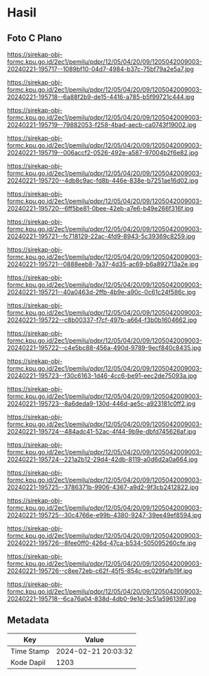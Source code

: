 # Hasil

## Foto C Plano

https://sirekap-obj-formc.kpu.go.id/2ec1/pemilu/pdpr/12/05/04/20/09/1205042009003-20240221-195717--1089bf10-04d7-4984-b37c-75bf79a2e5a7.jpg

https://sirekap-obj-formc.kpu.go.id/2ec1/pemilu/pdpr/12/05/04/20/09/1205042009003-20240221-195718--6a88f2b9-de15-4416-a785-b5f99721c444.jpg

https://sirekap-obj-formc.kpu.go.id/2ec1/pemilu/pdpr/12/05/04/20/09/1205042009003-20240221-195719--79882053-f258-4bad-aecb-ca0743f19002.jpg

https://sirekap-obj-formc.kpu.go.id/2ec1/pemilu/pdpr/12/05/04/20/09/1205042009003-20240221-195719--006accf2-0526-492e-a587-97004b2f6e82.jpg

https://sirekap-obj-formc.kpu.go.id/2ec1/pemilu/pdpr/12/05/04/20/09/1205042009003-20240221-195720--4db8c9ac-fd8b-446e-838e-b7251ae16d02.jpg

https://sirekap-obj-formc.kpu.go.id/2ec1/pemilu/pdpr/12/05/04/20/09/1205042009003-20240221-195720--6ff5be81-0bee-42eb-a7e6-b49e266f316f.jpg

https://sirekap-obj-formc.kpu.go.id/2ec1/pemilu/pdpr/12/05/04/20/09/1205042009003-20240221-195721--fc718129-22ac-4fd9-8943-5c39369c8259.jpg

https://sirekap-obj-formc.kpu.go.id/2ec1/pemilu/pdpr/12/05/04/20/09/1205042009003-20240221-195721--0888eeb8-7a37-4d35-ac69-b6a892713a2e.jpg

https://sirekap-obj-formc.kpu.go.id/2ec1/pemilu/pdpr/12/05/04/20/09/1205042009003-20240221-195721--40a0463d-2ffb-4b9e-a90c-0c61c24f586c.jpg

https://sirekap-obj-formc.kpu.go.id/2ec1/pemilu/pdpr/12/05/04/20/09/1205042009003-20240221-195722--c8b00337-f7cf-497b-a664-f3b0b1604662.jpg

https://sirekap-obj-formc.kpu.go.id/2ec1/pemilu/pdpr/12/05/04/20/09/1205042009003-20240221-195722--c4e5bc88-456a-490d-9789-9ecf840c8435.jpg

https://sirekap-obj-formc.kpu.go.id/2ec1/pemilu/pdpr/12/05/04/20/09/1205042009003-20240221-195723--f30c6163-1d46-4cc6-be91-eec2de75093a.jpg

https://sirekap-obj-formc.kpu.go.id/2ec1/pemilu/pdpr/12/05/04/20/09/1205042009003-20240221-195723--8a6deda9-130d-446d-ae5c-a923181c0ff2.jpg

https://sirekap-obj-formc.kpu.go.id/2ec1/pemilu/pdpr/12/05/04/20/09/1205042009003-20240221-195724--484adc41-52ac-4f44-9b9e-dbfd745626af.jpg

https://sirekap-obj-formc.kpu.go.id/2ec1/pemilu/pdpr/12/05/04/20/09/1205042009003-20240221-195724--221a2b12-29d4-42db-8119-a0d6d2a0a664.jpg

https://sirekap-obj-formc.kpu.go.id/2ec1/pemilu/pdpr/12/05/04/20/09/1205042009003-20240221-195725--3786371b-9906-4367-a9d2-9f3cb2412822.jpg

https://sirekap-obj-formc.kpu.go.id/2ec1/pemilu/pdpr/12/05/04/20/09/1205042009003-20240221-195725--30c4766e-e99b-4380-9247-39ee49ef8594.jpg

https://sirekap-obj-formc.kpu.go.id/2ec1/pemilu/pdpr/12/05/04/20/09/1205042009003-20240221-195726--8fee0ff0-426d-47ca-b534-505095260cfe.jpg

https://sirekap-obj-formc.kpu.go.id/2ec1/pemilu/pdpr/12/05/04/20/09/1205042009003-20240221-195726--c8ee72eb-c62f-45f5-854c-ec029fafb19f.jpg

https://sirekap-obj-formc.kpu.go.id/2ec1/pemilu/pdpr/12/05/04/20/09/1205042009003-20240221-195718--6ca76a04-838d-4db0-9e1d-3c51a5961397.jpg


## Metadata

| Key        | Value               |
| ---------- | ------------------- |
| Time Stamp | 2024-02-21 20:03:32 |
| Kode Dapil | 1203                |



